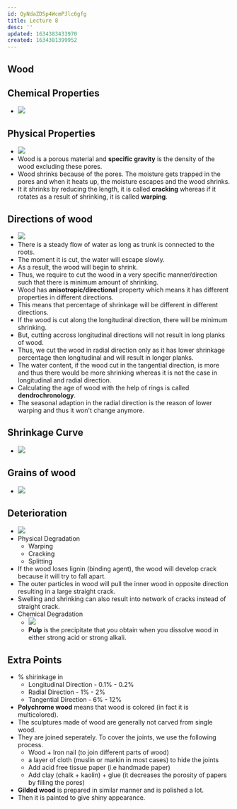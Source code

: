```yaml
---
id: QyNdaZD5p4WcmPJlc6gfg
title: Lecture 8
desc: ''
updated: 1634383433970
created: 1634381399952
---
```

## Wood

## Chemical Properties

- ![](/assets/images/2021-10-16-16-24-44.png)

## Physical Properties

- ![](/assets/images/2021-10-16-16-25-06.png)
- Wood is a porous material and **specific gravity** is the density of the wood excluding these pores.
- Wood shrinks because of the pores. The moisture gets trapped in the pores and when it heats up, the moisture escapes and the wood shrinks.
- It it shrinks by reducing the length, it is called **cracking** whereas if it rotates as a result of shrinking, it is called **warping**.

## Directions of wood

- ![](/assets/images/2021-10-16-16-29-58.png)
- There is a steady flow of water as long as trunk is connected to the roots.
- The moment it is cut, the water will escape slowly.
- As a result, the wood will begin to shrink.
- Thus, we require to cut the wood in a very specific manner/direction such that there is minimum amount of shrinking.
- Wood has **anisotropic/directional** property which means it has different properties in different directions.
- This means that percentage of shrinkage will be different in different directions.
- If the wood is cut along the longitudinal direction, there will be minimum shrinking.
- But, cutting accross longitudinal directions will not result in long planks of wood.
- Thus, we cut the wood in radial direction only as it has lower shrinkage percentage then longitudinal and will result in longer planks.
- The water content, if the wood cut in the tangential direction, is more and thus there would be more shrinking whereas it is not the case in longitudinal and radial direction.
- Calculating the age of wood with the help of rings is called **dendrochronology**.
- The seasonal adaption in the radial direction is the reason of lower warping and thus it won't change anymore.

## Shrinkage Curve

- ![](/assets/images/2021-10-16-16-43-56.png)

## Grains of wood

- ![](/assets/images/2021-10-16-16-44-43.png)

## Deterioration

- ![](/assets/images/2021-10-16-16-52-12.png)
- Physical Degradation
  - Warping
  - Cracking
  - Splitting
- If the wood loses lignin (binding agent), the wood will develop crack because it will try to fall apart.
- The outer particles in wood will pull the inner wood in opposite direction resulting in a large straight crack.
- Swelling and shrinking can also result into network of cracks instead of straight crack.
- Chemical Degradation
  - ![](/assets/images/2021-10-16-16-58-26.png)
  - **Pulp** is the precipitate that you obtain when you dissolve wood in either strong acid or strong alkali.

## Extra Points

- % shirinkage in
  - Longitudinal Direction - 0.1% - 0.2%
  - Radial Direction - 1% - 2%
  - Tangential Direction - 6% - 12%
- **Polychrome wood** means that wood is colored (in fact it is multicolored).
- The sculptures made of wood are generally not carved from single wood.
- They are joined seperately. To cover the joints, we use the following process.
  - Wood + Iron nail (to join different parts of wood)
  - a layer of cloth (muslin or markin in most cases) to hide the joints
  - Add acid free tissue paper (i.e handmade paper)
  - Add clay (chalk + kaolin) + glue (it decreases the porosity of papers by filling the pores)
- **Gilded wood** is prepared in similar manner and is polished a lot.
- Then it is painted to give shiny appearance.

